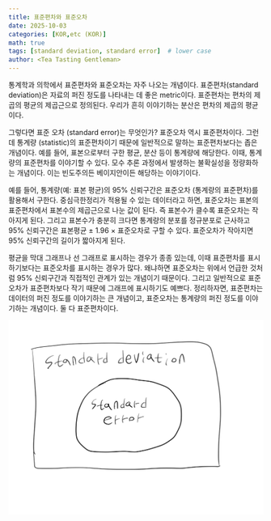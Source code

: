 ```yaml
---
title: 표준편차와 표준오차
date: 2025-10-03
categories: [KOR,etc (KOR)]
math: true
tags: [standard deviation, standard error]  # lower case 
author: <Tea Tasting Gentleman>
--- 
```

통계학과 의학에서 표준편차와 표준오차는 자주 나오는 개념이다. 표준편차(standard deviation)은 자료의 퍼진 정도를 나타내는 데 좋은 metric이다. 표준편차는 편차의 제곱의 평균의 제곱근으로 정의된다. 우리가 흔히 이야기하는 분산은 편차의 제곱의 평균이다. 

그렇다면 표준 오차 (standard error)는 무엇인가? 표준오차 역시 표준편차이다. 그런데 통계량 (statistic)의 표준편차이기 때문에 일반적으로 말하는 표준편차보다는 좁은 개념이다. 예를 들어, 표본으로부터 구한 평균, 분산 등이 통계량에 해당한다. 이때, 통계량의 표준편차를 이야기할 수 있다. 모수 추론 과정에서 발생하는 불확실성을 정량화하는 개념이다. 이는 빈도주의든 베이지안이든 해당하는 이야기이다. 

예를 들어, 통계량(예: 표본 평균)의 95% 신뢰구간은 표준오차 (통계량의 표준편차)를 활용해서 구한다. 중심극한정리가 적용될 수 있는 데이터라고 하면, 표준오차는 표본의 표준편차에서 표본수의 제곱근으로 나눈 값이 된다. 즉 표본수가 클수록 표준오차는 작아지게 된다. 그리고 표본수가 충분히 크다면 통계량의 분포를 정규분포로 근사하고 95% 신뢰구간은 표본평균 ± 1.96 × 표준오차로 구할 수 있다. 표준오차가 작아지면 95% 신뢰구간의 길이가 짧아지게 된다.

평균을 막대 그래프나 선 그래프로 표시하는 경우가 종종 있는데, 이때 표준편차를 표시하기보다는 표준오차를 표시하는 경우가 많다. 왜냐하면 표준오차는 위에서 언급한 것처럼 95% 신뢰구간과 직접적인 관계가 있는 개념이기 때문이다. 그리고 일반적으로 표준오차가 표준편차보다 작기 때문에 그래프에 표시하기도 예쁘다.
정리하자면, 표준편차는 데이터의 퍼진 정도를 이야기하는 큰 개념이고, 표준오차는 통계량의 퍼진 정도를 이야기하는 개념이다. 둘 다 표준편차이다.

![](../img/standard_deviation_error.jpeg)
